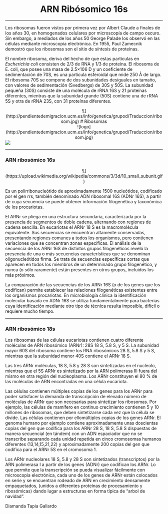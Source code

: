 # <center>ARN Ribósomico 16s </center>

----------
Los ribosomas fueron vistos por primera vez por Albert Claude a finales de los años 30, en homogenados celulares por microscopía de campo oscuro. Sin embargo, a mediados de los años 50 George Palade los observó en las células mediante microscopía electrónica. En 1955, Paul Zamecnik demostró que los ribosomas son el sitio de síntesis de proteínas. 

El nombre ribosoma, deriva del hecho de que estas partículas en *Escherichia coli* consisten de 2/3 de RNA y 1/3 de proteína. El ribosoma de E. coli, que posee una masa de 2.5×106 D y un coeficiente de sedimentación de 70S, es una partícula esferoidal que mide 250 Å de largo.
El ribosoma 70S se compone de dos subunidades desiguales en tamaño, con valores de sedimentación (Svedbergs) de 30S y 50S. La subunidad pequeña (30S) consiste de una molécula de rRNA 16S y 21 proteínas diferentes, mientras que la subunidad grande (50S) contiene una de rRNA 5S y otra de rRNA 23S, con 31 proteínas diferentes. 
<center> 
![](http://pendientedemigracion.ucm.es/info/genetica/grupod/Traduccion/ribosom.jpg)
# Ribosomas
 </center>
 
 <center>
 ![logo](http://pendientedemigracion.ucm.es/info/genetica/grupod/Traduccion/ribosom.jpg)
 </center>

<img src="http://pendientedemigracion.ucm.es/info/genetica/grupod/Traduccion/ribosom.jpg">

----------

### ARN ribosómico 16s 

<center>![](https://upload.wikimedia.org/wikipedia/commons/3/3d/10_small_subunit.gif)</center>


Es un polirribonucleótido de aproximadamente 1500 nucleótidos, codificado por el gen rrs, también denominado ADN ribosomal 16S (ADNr 16S), a partir de cuya secuencia se puede obtener información filogenética y taxonómica de los procariotas.

El ARNr se pliega en una estructura secundaria, caracterizada por la presencia de segmentos de doble cadena, alternando con regiones de cadena sencilla. En eucariotas el ARNr 18 S es la macromolécula equivalente. Sus secuencias se encuentran altamente conservadas, presentando regiones comunes a todos los organismos, pero contienen variaciones que se concentran zonas específicas.
El análisis de la secuencia de los ARNr 16S de distintos grupos filogenéticos reveló la presencia de una o más secuencias características que se denominan oligonucleótidos firma. Se trata de secuencias específicas cortas que aparecen en todos los miembros de un determinado grupo filogenético, y nunca (o sólo raramente) están presentes en otros grupos, incluidos los más próximos.

La comparación de las secuencias de los ARNr 16S (o de los genes que los codifican) permite establecer las relaciones filogenéticas existentes entre los organismos procariotas. En microbiología clínica la identificación molecular basada en ADNr 16S se utiliza fundamentalmente para bacterias cuya identificación mediante otro tipo de técnica resulta imposible, difícil o requiere mucho tiempo.

----------
### ARN ribosómico 18s

 Los ribosomas de las células eucariotas contienen cuatro diferente moléculas de ARN ribosómico (ARNr): 28S  18 S, 5.8 S, y 5 S. La subunidad mayor 60S del ribosoma contiene los RNA ribosómicos 28 S, 5.8 S y 5 S, mientras que la subunidad menor 40S contiene el ARNr 18 S.

Las tres ARNr moléculas, 18 S, 5.8 y 28 S son sintetizadas en el
nucleolo, mientras que el 5S ARNr es sintetizado por la ARN polimerasa III fuera
del mismo en otra región del nucleoplasma. Los ARNr constituyen el 80 % de las
moléculas de ARN encontradas en una célula eucariota.

Las células contienen múltiples copias de los genes para los ARNr para poder
satisfacer la demanda de transcripción de elevado número de moléculas de ARNr
que son necesarias para sintetizar los ribosomas. Por ejemplo, las células de
mamífero en continuo crecimiento contienen 5 y 10 millones de ribosomas, que
deben sintetizarse cada vez que la célula se divide. 
Las células contienen por ellomúltiples copias de los genes ARNr. El genoma humano por ejemplo contiene aproximadamente unas doscientas copias del gen que codifica para los ARNr 28 S, 18 S, 5.8 S dispuestas de manera secuencial (en tándem) con un ADN espaciador que no se transcribe separando cada unidad repetida en cinco cromosomas humanos diferentes (13,14,15,21,22) y aproximadamente 200 copias del gen que codifica para el ARNr 5S en el cromosoma 1.

Los ARNr nucleolares 18 S, 5.8 y 28 S son sintetizados (transcriptos) por la ARN
polimerasa I a partir de los genes (ADNr) que codifican los ARNr. Lo que permite
que la transcripción se pueda visualizar fácilmente con microscopia electrónica,
cada uno de los genes de ARNr están colocados en serie y se encuentran rodeado
de ARN en crecimiento densamente empaquetados, (unidos a diferentes proteínas
de procesamiento y ribosómicas) dando lugar a estructuras en forma típica de
“arbol de navidad”.

Diamanda Tapia Gallardo
